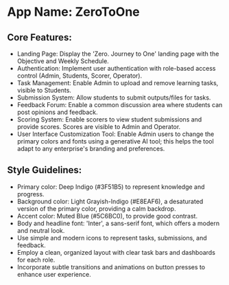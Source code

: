 # **App Name**: ZeroToOne

## Core Features:

- Landing Page: Display the 'Zero. Journey to One' landing page with the Objective and Weekly Schedule.
- Authentication: Implement user authentication with role-based access control (Admin, Students, Scorer, Operator).
- Task Management: Enable Admin to upload and remove learning tasks, visible to Students.
- Submission System: Allow students to submit outputs/files for tasks.
- Feedback Forum: Enable a common discussion area where students can post opinions and feedback.
- Scoring System: Enable scorers to view student submissions and provide scores. Scores are visible to Admin and Operator.
- User Interface Customization Tool: Enable Admin users to change the primary colors and fonts using a generative AI tool; this helps the tool adapt to any enterprise's branding and preferences.

## Style Guidelines:

- Primary color: Deep Indigo (#3F51B5) to represent knowledge and progress.
- Background color: Light Grayish-Indigo (#E8EAF6), a desaturated version of the primary color, providing a calm backdrop.
- Accent color: Muted Blue (#5C6BC0), to provide good contrast.
- Body and headline font: 'Inter', a sans-serif font, which offers a modern and neutral look.
- Use simple and modern icons to represent tasks, submissions, and feedback.
- Employ a clean, organized layout with clear task bars and dashboards for each role.
- Incorporate subtle transitions and animations on button presses to enhance user experience.